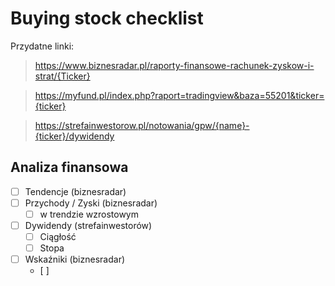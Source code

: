 # Buying stock checklist

Przydatne linki:

> https://www.biznesradar.pl/raporty-finansowe-rachunek-zyskow-i-strat/{Ticker}

> https://myfund.pl/index.php?raport=tradingview&baza=55201&ticker={ticker}

> https://strefainwestorow.pl/notowania/gpw/{name}-{ticker}/dywidendy

## Analiza finansowa

- [ ] Tendencje (biznesradar)
- [ ] Przychody / Zyski (biznesradar)
    * [ ] w trendzie wzrostowym
- [ ] Dywidendy (strefainwestorów)
    * [ ] Ciągłość
    * [ ] Stopa
- [ ] Wskaźniki (biznesradar)
    - [ ] 
